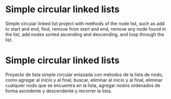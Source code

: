 <h1>Simple circular linked lists</h1>
<p>
Simple circular linked list project with methods of the node list, such as add to start and end, find, remove from start and end, remove any node found in the list, add nodes sorted ascending and descending, and loop through the list.
</p>
<h1>Simple circular linked lists</h1>
<p>
Proyecto de lista simple circular enlazada con métodos de la lista de nodo, como agregar al inicio y al final, buscar, eliminar al inicio y al final, eliminar cualquier nodo que se encuentra en la lista, agregar nodos ordenados de forma ascedente y descendente y recorrer la lista.
</p>
